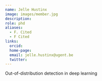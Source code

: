 ```yaml
---
name: Jelle Hustinx
image: images/member.jpg
description:
role: phd
aliases:
  - F. Cited
  - F Cited
links:
  orcid: 
  home-page: 
  email: jelle.hustinx@ugent.be
  twitter: 
---
```



Out-of-distribution detection in deep learning